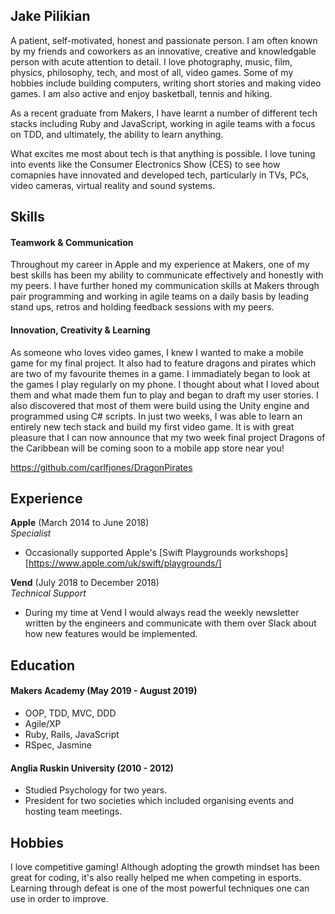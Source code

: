 ## Jake Pilikian

A patient, self-motivated, honest and passionate person. I am often known by my friends and coworkers as an innovative, creative and knowledgable person with acute attention to detail. I love photography, music, film, physics, philosophy, tech, and most of all, video games. Some of my hobbies include building computers, writing short stories and making video games. I am also active and enjoy basketball, tennis and hiking. 

As a recent graduate from Makers, I have learnt a number of different tech stacks including Ruby and JavaScript, working in agile teams with a focus on TDD, and ultimately, the ability to learn anything.

What excites me most about tech is that anything is possible. I love tuning into events like the Consumer Electronics Show (CES) to see how comapnies have innovated and developed tech, particularly in TVs, PCs, video cameras, virtual reality and sound systems.

## Skills

#### Teamwork & Communication

Throughout my career in Apple and my experience at Makers, one of my best skills has been my ability to communicate effectively and honestly with my peers. I have further honed my communication skills at Makers through pair programming and working in agile teams on a daily basis by leading stand ups, retros and holding feedback sessions with my peers.

#### Innovation, Creativity & Learning

As someone who loves video games, I knew I wanted to make a mobile game for my final project. It also had to feature dragons and pirates which are two of my favourite themes in a game. I immadiately began to look at the games I play regularly on my phone. I thought about what I loved about them and what made them fun to play and began to draft my user stories. I also discovered that most of them were build using the Unity engine and programmed using C# scripts. In just two weeks, I was able to learn an entirely new tech stack and build my first video game. It is with great pleasure that I can now announce that my two week final project Dragons of the Caribbean will be coming soon to a mobile app store near you!

https://github.com/carlfjones/DragonPirates

## Experience

**Apple** (March 2014 to June 2018)    
*Specialist*  
- Occasionally supported Apple's [Swift Playgrounds workshops] [https://www.apple.com/uk/swift/playgrounds/]

**Vend** (July 2018 to December 2018)   
*Technical Support*  
- During my time at Vend I would always read the weekly newsletter written by the engineers and communicate with them over Slack about how new features would be implemented.

## Education

#### Makers Academy (May 2019 - August 2019)

- OOP, TDD, MVC, DDD
- Agile/XP
- Ruby, Rails, JavaScript
- RSpec, Jasmine

#### Anglia Ruskin University (2010 - 2012)

- Studied Psychology for two years.
- President for two societies which included organising events and hosting team meetings.

## Hobbies

I love competitive gaming! Although adopting the growth mindset has been great for coding, it's also really helped me when competing in esports. Learning through defeat is one of the most powerful techniques one can use in order to improve.
